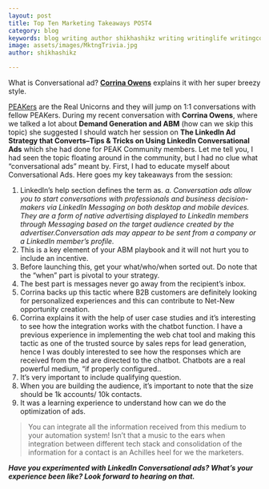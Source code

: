 ```yaml
---
layout: post
title: Top Ten Marketing Takeaways POST4
category: blog
keywords: blog writing author shikhashikz writing writinglife writingcommunity dailyblogpost dailyblogpostchallenge marketing abm
image: assets/images/MktngTrivia.jpg
author: shikhashikz

---
```

What is Conversational ad? **[Corrina Owens](https://www.linkedin.com/in/corrina-owens/)** explains it with her super breezy style.

[PEAKers](https://www.peak.community/) are the Real Unicorns and they will jump on 1:1 conversations with fellow PEAKers. During my recent conversation with **Corrina Owens**, where we talked a lot about **Demand Generation and ABM** (how can we skip this topic) she suggested I should watch her session on **The LinkedIn Ad Strategy that Converts–Tips & Tricks on Using LinkedIn Conversational Ads** which she had done for PEAK Community members. Let me tell you, I had seen the topic floating around in the community, but I had no clue what “conversational ads” meant by. First, I had to educate myself about Conversational Ads. Here goes my key takeaways from the session:

1.	LinkedIn’s help section defines the term as.
*a.	Conversation ads allow you to start conversations with professionals and business decision-makers via LinkedIn Messaging on both desktop and mobile devices. They are a form of native advertising displayed to LinkedIn members through Messaging based on the target audience created by the advertiser.Conversation ads may appear to be sent from a company or a LinkedIn member’s profile.*
2.	This is a key element of your ABM playbook and it will not hurt you to include an incentive.
3.	Before launching this, get your what/who/when sorted out. Do note that the “when” part is pivotal to your strategy.
4.	The best part is messages never go away from the recipient’s inbox.
5.	Corrina backs up this tactic where B2B customers are definitely looking for personalized experiences and this can contribute to Net-New opportunity creation.
6.	Corrina explains it with the help of user case studies and it’s interesting to see how the integration works with the chatbot function. I have a previous experience in implementing the web chat tool and making this tactic as one of the trusted source by sales reps for lead generation, hence I was doubly interested to see how the responses which are received from the ad are directed to the chatbot. Chatbots are a real powerful medium, “if properly configured..
7.	It’s very important to include qualifying question.
8.	When you are building the audience, it’s important to note that the size should be 1k accounts/ 10k contacts.
9.	It was a learning experience to understand how can we do the optimization of ads.

>You can integrate all the information received from this medium to your automation system! Isn’t that a music to the ears when integration between different tech stack and consolidation of the information for a contact is an Achilles heel for we the marketers.
>

***Have you experimented with LinkedIn Conversational ads? What’s your experience been like? Look forward to hearing on that.***
